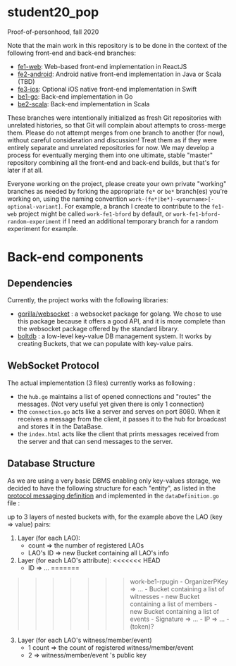 # student20_pop
Proof-of-personhood, fall 2020

Note that the main work in this repository is to be done
in the context of the following front-end and back-end branches:

* [fe1-web](https://github.com/dedis/student20_pop/tree/fe1-web): Web-based front-end implementation in ReactJS
* [fe2-android](https://github.com/dedis/student20_pop/tree/fe2-android): Android native front-end implementation in Java or Scala (TBD)
* [fe3-ios](https://github.com/dedis/student20_pop/tree/fe3-ios): Optional iOS native front-end implementation in Swift
* [be1-go](https://github.com/dedis/student20_pop/tree/be1-go): Back-end implementation in Go
* [be2-scala](https://github.com/dedis/student20_pop/tree/be2-scala): Back-end implementation in Scala

These branches were intentionally initialized as fresh Git repositories
with unrelated histories,
so that Git will complain about attempts to cross-merge them.
Please do not attempt merges from one branch to another (for now),
without careful consideration and discussion!
Treat them as if they were entirely separate and unrelated repositories for now.
We may develop a process for eventually merging them
into one ultimate, stable "master" repository
combining all the front-end and back-end builds, but that's for later if at all.

Everyone working on the project,
please create your own private "working" branches as needed
by forking the appropriate `fe*` or `be*` branch(es) you’re working on,
using the naming convention
`work-(fe*|be*)-<yourname>[-optional-variant]`.
For example,
a branch I create to contribute to the `fe1-web` project
might be called `work-fe1-bford` by default,
or `work-fe1-bford-random-experiment` if I need an additional temporary branch
for a random experiment for example.

# Back-end components

## Dependencies
Currently, the project works with the following libraries:
* [gorilla/websocket](https://github.com/gorilla/websocket) : a websocket package for golang. We chose to use this 
package because it offers a good API, and it is more complete than the websocket package offered by the standard library.
* [boltdb](https://github.com/boltdb/bolt) : a low-level key-value DB management system. It works by creating Buckets, 
that we can populate with key-value pairs.

## WebSocket Protocol
The actual implementation (3 files) currently works as following :
* the `hub.go` maintains a list of opened connections and "routes" the messages. (Not very useful yet given there is only 1 connection)
* the `connection.go` acts like a server and serves on port 8080. When it receives a message from the client, it passes 
it to the hub for broadcast and stores it in the DataBase.
* the `index.html` acts like the client that prints messages received from the server and that can send messages to the server.

## Database Structure
As we are using a very basic DBMS enabling only key-values storage, we decided to have the following structure for each "entity",
as listed in the [protocol messaging definition](https://docs.google.com/document/d/1jDyNAEEkkIkg4y2kxxELNGUi58CPThNbFrsvYEZiNXk/edit#) and
implemented in the `dataDefinition.go` file : 

up to 3 layers of nested buckets with, for the example above the LAO (key => value) pairs:

1. Layer (for each LAO):
    - count => the number of registered LAOs
    - LAO's ID => new Bucket containing all LAO's info
2. Layer (for each LAO's attribute):
<<<<<<< HEAD
    - ID => ...
=======
>>>>>>> work-be1-rpugin
    - OrganizerPKey => ...
    - Bucket containing a list of witnesses
    - new Bucket containing a list of members
    - new Bucket containing a list of events
    - Signature => ...
    - IP => ...
    - (token)?
3. Layer (for each LAO's witness/member/event)
    - 1 count => the count of registered witness/member/event
    - 2 => witness/member/event 's public key
    
